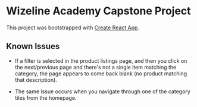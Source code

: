 # Wizeline Academy Capstone Project

This project was bootstrapped with [Create React App](https://github.com/facebook/create-react-app).

## Known Issues

- If a filter is selected in the product listings page, and then you click on the next/previous page and there's not a single item matching the category, the page appears to come back blank (no product matching that description).

- The same issue occurs when you navigate through one of the category tiles from the homepage.
